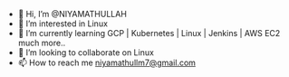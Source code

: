 - 👋 Hi, I’m @NIYAMATHULLAH
- 👀 I’m interested in Linux
- 🌱 I’m currently learning GCP | Kubernetes | Linux | Jenkins | AWS EC2 much more..
- 💞️ I’m looking to collaborate on Linux
- 📫 How to reach me niyamathullm7@gmail.com 

<!---
NIYAMATHULLAH is a ✨ special ✨ repository because its `README.md` (this file) appears on your GitHub profile.
You can click the Preview link to take a look at your changes.
--->
